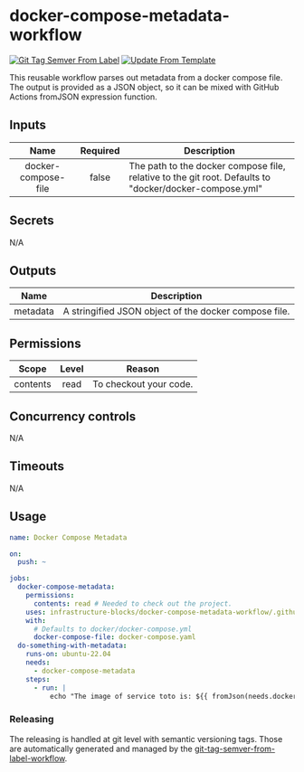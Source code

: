 # docker-compose-metadata-workflow
[![Git Tag Semver From Label](https://github.com/infrastructure-blocks/docker-compose-metadata-workflow/actions/workflows/git-tag-semver-from-label.yml/badge.svg)](https://github.com/infrastructure-blocks/docker-compose-metadata-workflow/actions/workflows/git-tag-semver-from-label.yml)
[![Update From Template](https://github.com/infrastructure-blocks/docker-compose-metadata-workflow/actions/workflows/update-from-template.yml/badge.svg)](https://github.com/infrastructure-blocks/docker-compose-metadata-workflow/actions/workflows/update-from-template.yml)

This reusable workflow parses out metadata from a docker compose file. The output is provided as a JSON
object, so it can be mixed with GitHub Actions fromJSON expression function.

## Inputs

|        Name         | Required | Description                                                                                            |
|:-------------------:|:--------:|--------------------------------------------------------------------------------------------------------|
| docker-compose-file |  false   | The path to the docker compose file, relative to the git root. Defaults to "docker/docker-compose.yml" | 

## Secrets

N/A

## Outputs

|   Name   | Description                                           |
|:--------:|-------------------------------------------------------|
| metadata | A stringified JSON object of the docker compose file. |

## Permissions

|  Scope   | Level | Reason                 |
|:--------:|:-----:|------------------------|
| contents | read  | To checkout your code. |

## Concurrency controls

N/A

## Timeouts

N/A

## Usage

```yaml
name: Docker Compose Metadata

on:
  push: ~

jobs:
  docker-compose-metadata:
    permissions:
      contents: read # Needed to check out the project.
    uses: infrastructure-blocks/docker-compose-metadata-workflow/.github/workflows/workflow.yml@v1
    with:
      # Defaults to docker/docker-compose.yml
      docker-compose-file: docker-compose.yaml
  do-something-with-metadata:
    runs-on: ubuntu-22.04
    needs:
      - docker-compose-metadata
    steps:
      - run: |
          echo "The image of service toto is: ${{ fromJson(needs.docker-compose-metadata.outputs.metadata).services.toto.image }}"
```


### Releasing

The releasing is handled at git level with semantic versioning tags. Those are automatically generated and managed
by the [git-tag-semver-from-label-workflow](https://github.com/infrastructure-blocks/git-tag-semver-from-label-workflow).
